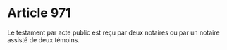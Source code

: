 # Article 971

Le testament par acte public est reçu par deux notaires ou par un notaire assisté de deux témoins.